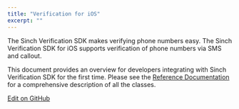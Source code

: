 ```yaml
---
title: "Verification for iOS"
excerpt: ""
---
```

The Sinch Verification SDK makes verifying phone numbers easy. The Sinch Verification SDK for iOS supports verification of phone numbers via SMS and callout.

This document provides an overview for developers integrating with Sinch Verification SDK for the first time. Please see the [Reference Documentation](http://www.sinch.com/docs/verification/ios/reference/) for a comprehensive description of all the classes.

<a class="gitbutton pill" target="_blank" href="https://github.com/sinch/docs/blob/master/docs/verification/verification-for-ios.md"><span class="fab fa-github"></span>Edit on GitHub</a>